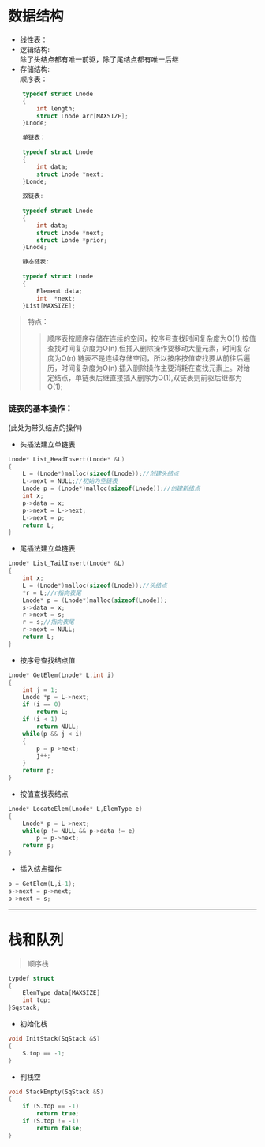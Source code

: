 # 数据结构  
- 线性表：  
- 逻辑结构:  
	除了头结点都有唯一前驱，除了尾结点都有唯一后继  
- 存储结构:  
	顺序表：
~~~c++
	typedef struct Lnode
	{
		int length;
		struct Lnode arr[MAXSIZE];
	}Lnode;

	单链表：
	
	typedef struct Lnode
	{
		int data;
		struct Lnode *next;
	}Londe;
	
	双链表:
	
	typedef struct Lnode
	{
		int data;
		struct Lnode *next;
		struct Londe *prior;
	}Lnode;

	静态链表:
	
	typedef struct Lnode
	{
		Element data;
		int  *next;
	}List[MAXSIZE];
~~~

> 特点：  
>> 顺序表按顺序存储在连续的空间，按序号查找时间复杂度为O(1),按值查找时间复杂度为O(n),但插入删除操作要移动大量元素，时间复杂度为O(n)
>> 链表不是连续存储空间，所以按序按值查找要从前往后遍历，时间复杂度为O(n),插入删除操作主要消耗在查找元素上。对给定结点，单链表后继直接插入删除为O(1),双链表则前驱后继都为O(1);
### 链表的基本操作：  
(此处为带头结点的操作)  
- 头插法建立单链表 
~~~c++
Lnode* List_HeadInsert(Lnode* &L)
{
	L = (Lnode*)malloc(sizeof(Lnode));//创建头结点
	L->next = NULL;//初始为空链表
	Lnode p = (Lnode*)malloc(sizeof(Lnode));//创建新结点
	int x;
	p->data = x;
	p->next = L->next;
	L->next = p;
	return L;
}
~~~
- 尾插法建立单链表
~~~c++
Lnode* List_TailInsert(Lnode* &L)
{
	int x;
	L = (Lnode*)malloc(sizeof(Lnode));//头结点
	*r = L;//r指向表尾
	Lnode* p = (Lnode*)malloc(sizeof(Lnode));
	s->data = x;
	r->next = s;
	r = s;//指向表尾
	r->next = NULL;
	return L;
}
~~~
- 按序号查找结点值
~~~c++
Lnode* GetElem(Lnode* L,int i)
{
	int j = 1;
	Lnode *p = L->next;
	if (i == 0)
		return L;
	if (i < 1)
		return NULL;
	while(p && j < i)
	{
		p = p->next;
		j++;
	}
	return p;
}
~~~
- 按值查找表结点
~~~c++
Lnode* LocateElem(Lnode* L,ElemType e)
{
	Lnode* p = L->next;
	while(p != NULL && p->data != e)
		p = p->next;
	return p;
}
~~~
- 插入结点操作

~~~c++
p = GetElem(L,i-1);
s->next = p->next;
p->next = s;
~~~
---
# 栈和队列  
> 顺序栈  
~~~c++
typdef struct 
{
	ElemType data[MAXSIZE]
	int top;
}Sqstack;
~~~
- 初始化栈
~~~c++
void InitStack(SqStack &S)
{
	S.top == -1;
}
~~~
- 判栈空
~~~c++
void StackEmpty(SqStack &S)
{
	if (S.top == -1)
		return true;
	if (S.top != -1)
		return false;
}
~~~

